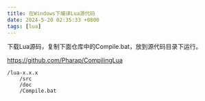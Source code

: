 ```yaml
---
title: 在Windows下编译Lua源代码
date: 2024-5-20 02:35:33 +0800
tags: [lua]
---
```


下载Lua源码，复制下面仓库中的Compile.bat，放到源代码目录下运行。

https://github.com/Pharap/CompilingLua

```
/lua-x.x.x
    /src
    /doc
    /Compile.bat
```
